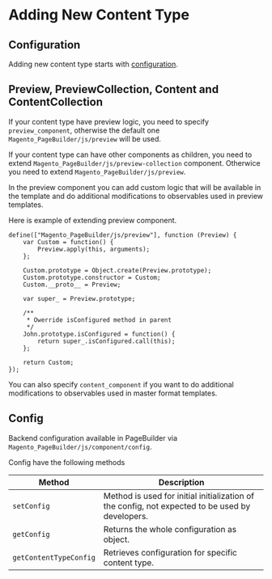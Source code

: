 # Adding New Content Type 

## Configuration

Adding new content type starts with [configuration](content-type-configuration.md).

## Preview, PreviewCollection, Content and ContentCollection

If your content type have preview logic, you need to specify `preview_component`, otherwise the default one `Magento_PageBuilder/js/preview` will be used.

If your content type can have other components as children, you need to extend `Magento_PageBuilder/js/preview-collection` component. Otherwice you need to extend `Magento_PageBuilder/js/preview`.

In the preview component you can add custom logic that will be available in the template and do additional modifications to observables used in preview templates. 

Here is example of extending preview component.

``` JS
define(["Magento_PageBuilder/js/preview"], function (Preview) {
    var Custom = function() {
        Preview.apply(this, arguments);
    };

    Custom.prototype = Object.create(Preview.prototype);
    Custom.prototype.constructor = Custom;
    Custom.__proto__ = Preview;
    
    var super_ = Preview.prototype;

    /**
     * Owerride isConfigured method in parent
     */
    John.prototype.isConfigured = function() {
        return super_.isConfigured.call(this);
    };

    return Custom;
});
```

You can also specify `content_component` if you want to do additional modifications to observables used in master format templates.

## Config

Backend configuration available in PageBuilder via `Magento_PageBuilder/js/component/config`.

Config have the following methods

| Method                 | Description                                                                                     |
| ---------------------- | ----------------------------------------------------------------------------------------------- |
| `setConfig`            | Method is used for initial initialization of the config, not expected to be used by developers. |
| `getConfig`            | Returns the whole configuration as object.                                                      |
| `getContentTypeConfig` | Retrieves configuration for specific content type.                                              |

